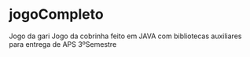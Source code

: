 # jogoCompleto
Jogo da gari
Jogo da cobrinha feito em JAVA com bibliotecas auxiliares para entrega de APS 3ºSemestre
